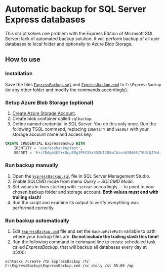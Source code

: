 # Automatic backup for SQL Server Express databases

This script solves one problem with the Express Edition of Microsoft SQL Server: lack of automated backup solution. It will perform backup of all user databases to local folder and optionally to Azure Blob Storage.

## How to use

### Installation

Save the files [`ExpressBackup.sql`](ExpressBackup.sql) and [`ExpressBackup.cmd`](ExpressBackup.cmd) to `C:\ExpressBackup` (or any other folder and modify the commands accordingly).

### Setup Azure Blob Storage (optional)

1. [Create Azure Storage Account](https://learn.microsoft.com/en-us/azure/storage/common/storage-account-create?tabs=azure-portal). 
1. Create blob container called `sqlbackup`.
1. Define named credential in SQL Server. You do this only once. Run the following TSQL command, replacing `IDENTITY` and `SECRET` with your storage account name and access key:

```sql
CREATE CREDENTIAL ExpressBackup WITH 
    IDENTITY = 'expressbackuptest',
    SECRET = 'K+/CRAgwSKS+rUppSMg1P5YXVxSDZK12D8mCAzvn63R46E/YBBfQJ9bLJ3RVvy1YGWGDemZpCoYz+AStYu2ShA=='
```

### Run backup manually

1. Open the [`ExpressBackup.sql`](ExpressBackup.sql) file in SQL Server Management Studio.
1. Enable SQLCMD mode from menu _Query > SQLCMD Mode_.
1. Set values in lines starting with `:setvar` accordingly -- to point to your chosen backup folder and storage account. **Both values must end with trailing slash!**
1. Run the script and examine its output to verify everything was performed correctly.

### Run backup automatically

1. Edit [`ExpressBackup.cmd`](ExpressBackup.cmd) file and set the `BackupFilePath` variable to path where your backup files are. **Do not include the trailing slash this time!**
1. Run the following command in command line to create scheduled task called _ExpressBackup_, that will backup all databases every day at 05:00:

```
schtasks /create /tn ExpressBackup /tr C:\ExpressBackup\ExpressBackup.cmd /sc daily /st 05:00 /np
```